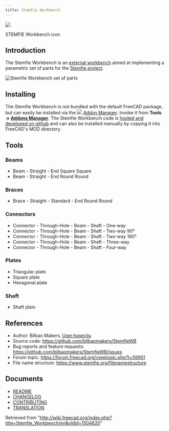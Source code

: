 ```yaml
---
title: Stemfie Workbench
---
```


![](/images/StemfieWorkbench.svg)

STEMFIE Workbench icon

## Introduction

The Stemfie Workbench is an [external workbench](/External_workbenches "External workbenches") aimed at implementing a parametric set of parts for the [Stemfie project](https://www.stemfie.org/).

![Stemfie Workbench set of parts](/images/Stemfie_WB.jpg)

## Installing

The Stemfie Workbench is not bundled with the default FreeCAD package, but can easily be installed via the ![](/images/Std_AddonMgr.svg) [Addon Manager](/Std_AddonMgr "Std AddonMgr"). Invoke it from **Tools → [Addons Manager](/Std_AddonMgr "Std AddonMgr")**. The Stemfie Workbench code is [hosted and developed on github](https://github.com/bilbaomakers/StemfieWB) and can also be installed manually by copying it into FreeCAD's MOD directory.

## Tools

### Beams

- Beam - Straight - End Square Square
- Beam - Straight - End Round Round

### Braces

- Brace - Straight - Standard - End Round Round

### Connectors

- Connector - Through-Hole - Beam - Shaft - One-way
- Connector - Through-Hole - Beam - Shaft - Two-way 90°
- Connector - Through-Hole - Beam - Shaft - Two-way 180°
- Connector - Through-Hole - Beam - Shaft - Three-way
- Connector - Through-Hole - Beam - Shaft - Four-way

### Plates

- Triangular plate
- Square plate
- Hexagonal plate

### Shaft

- Shaft plain

## References

- Author: Bilbao Makers, [User:hasecilu](/User:Hasecilu "User:Hasecilu")
- Source code: <https://github.com/bilbaomakers/StemfieWB>
- Bug reports and feature requests: <https://github.com/bilbaomakers/StemfieWB/issues>
- Forum topic: <https://forum.freecad.org/viewtopic.php?t=59951>
- File name structure: <https://www.stemfie.org/filenamestructure>

## Documents

- [README](https://github.com/bilbaomakers/StemfieWB/blob/main/README.md)
- [CHANGELOG](https://github.com/bilbaomakers/StemfieWB/blob/main/CHANGELOG.md)
- [CONTRIBUTING](https://github.com/bilbaomakers/StemfieWB/blob/main/CONTRIBUTING.md)
- [TRANSLATION](https://github.com/bilbaomakers/StemfieWB/blob/main/freecad/stemfie/resources/translations/README.md)

Retrieved from "<http://wiki.freecad.org/index.php?title=Stemfie_Workbench/en&oldid=1504620>"
